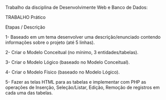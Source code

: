 Trabalho da disciplina de Desenvolvimente Web e Banco de Dados:

TRABALHO Prático

Etapas / Descrição

1- Baseado em um tema desenvolver uma descrição/enunciado contendo informações sobre o projeto (até 5 linhas).

2- Criar o Modelo Conceitual (no mínimo, 3 entidades/tabelas).

3- Criar o Modelo Lógico (baseado no Modelo Conceitual).

4- Criar o Modelo Físico (baseado no Modelo Lógico).

5- Fazer as telas HTML para as tabelas e implementar com PHP as operações de Inserção, Seleção/Listar, Edição, Remoção de registros em cada uma das tabelas.
